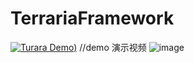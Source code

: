# TerrariaFramework
[![Turara Demo)](https://www.bbstr.net/attachments/qq20200626094738-png)](https://www.bilibili.com/video/BV1eC4y187sM)
//demo 演示视频
![image](https://www.bbstr.net/attachments/qq20200626094738-png.2717/)
